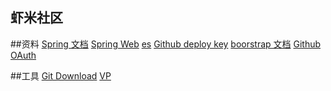 ## 虾米社区
##资料
[Spring 文档](https://spring.io/guides)
[Spring Web](https://spring.io/guides/gs/serving-web-content/)
[es](https://elasticsearch.cn/explore)
[Github deploy key](https://github.com/xm-github/community/settings/keys)
[boorstrap 文档](https://v3.bootcss.com/getting-started/)
[Github OAuth ](https://developer.github.com/apps/building-github-apps/authenticating-with-github-apps/)

##工具
[Git Download](https://git-scm.com/downloads)
[VP](https://www.visual-paradigm.com/cn/)
